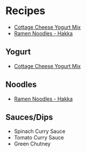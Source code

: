 # Recipes

- [Cottage Cheese Yogurt Mix](../recipes/cottage-cheese-yogurt-mix.md)
- [Ramen Noodles - Hakka](../recipes/ramen-noodles-hakka.md)

## Yogurt
- [Cottage Cheese Yogurt Mix](../recipes/cottage-cheese-yogurt-mix.md)

## Noodles
- [Ramen Noodles - Hakka](../recipes/ramen-noodles-hakka.md)

## Sauces/Dips
- Spinach Curry Sauce
- Tomato Curry Sauce
- Green Chutney